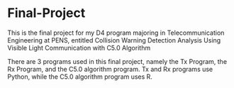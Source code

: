 # Final-Project
This is the final project for my D4 program majoring in Telecommunication Engineering at PENS, entitled Collision Warning Detection Analysis Using Visible Light Communication with C5.0 Algorithm

There are 3 programs used in this final project, namely the Tx Program, the Rx Program, and the C5.0 algorithm program. Tx and Rx programs use Python, while the C5.0 algorithm program uses R.
